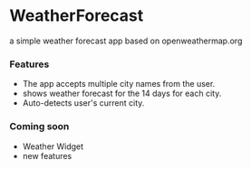 # WeatherForecast
a simple weather forecast app based on openweathermap.org

### Features 
  - The app accepts multiple city names from the user.
  - shows weather forecast for the 14 days for each city.
  - Auto-detects user's current city.

### Coming soon
  - Weather Widget
  - new features 
